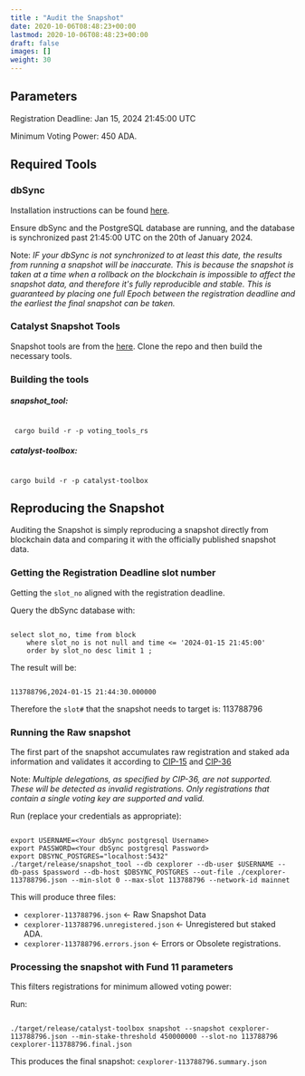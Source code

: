 ```yaml
---
title : "Audit the Snapshot"
date: 2020-10-06T08:48:23+00:00
lastmod: 2020-10-06T08:48:23+00:00
draft: false
images: []
weight: 30
---
```


## Parameters

Registration Deadline: Jan 15, 2024 21:45:00 UTC

Minimum Voting Power:  450 ADA.

## Required Tools

### dbSync

Installation instructions can be found [here](https://github.com/IntersectMBO/cardano-db-sync/blob/master/doc/docker.md).

Ensure dbSync and the PostgreSQL database are running, and the database is synchronized past 21:45:00 UTC on the 20th of January 2024.

Note: *IF your dbSync is not synchronized to at least this date, the results from running a snapshot will be inaccurate.  This is because the snapshot is taken at a time when a rollback on the blockchain is impossible to affect the snapshot data, and therefore it's fully reproducible and stable.  This is guaranteed by placing one full Epoch between the registration deadline and the earliest the final snapshot can be taken.*

### Catalyst Snapshot Tools

Snapshot tools are from the [here](https://github.com/input-output-hk/catalyst-core).  Clone the repo and then build the necessary tools.

### Building the tools

##### snapshot_tool:

```

 cargo build -r -p voting_tools_rs

```

##### catalyst-toolbox:

```

cargo build -r -p catalyst-toolbox

```

## Reproducing the Snapshot

Auditing the Snapshot is simply reproducing a snapshot directly from blockchain data and comparing it with the officially published snapshot data.

### Getting the Registration Deadline slot number

Getting the `slot_no` aligned with the registration deadline.

Query the dbSync database with:

```

select slot_no, time from block
    where slot_no is not null and time <= '2024-01-15 21:45:00'
    order by slot_no desc limit 1 ;

```

The result will be:

```

113788796,2024-01-15 21:44:30.000000

```

Therefore the `slot#` that the snapshot needs to target is: 113788796

### Running the Raw snapshot

The first part of the snapshot accumulates raw registration and staked ada information and validates it according to [CIP-15](https://cips.cardano.org/cip/CIP-15/) and [CIP-36](https://cips.cardano.org/cip/CIP-36/)

Note: *Multiple delegations, as specified by CIP-36, are not supported.  These will be detected as invalid registrations.  Only registrations that contain a single voting key are supported and valid.*

Run (replace your credentials as appropriate):

```

export USERNAME=<Your dbSync postgresql Username>
export PASSWORD=<Your dbSync postgresql Password>
export DBSYNC_POSTGRES="localhost:5432"
./target/release/snapshot_tool --db cexplorer --db-user $USERNAME --db-pass $password --db-host $DBSYNC_POSTGRES --out-file ./cexplorer-113788796.json --min-slot 0 --max-slot 113788796 --network-id mainnet

```

This will produce three files:

- `cexplorer-113788796.json` <- Raw Snapshot Data
- `cexplorer-113788796.unregistered.json` <- Unregistered but staked ADA.
- `cexplorer-113788796.errors.json` <- Errors or Obsolete registrations.

### Processing the snapshot with Fund 11 parameters

This filters registrations for minimum allowed voting power:

Run:

```

./target/release/catalyst-toolbox snapshot --snapshot cexplorer-113788796.json --min-stake-threshold 450000000 --slot-no 113788796 cexplorer-113788796.final.json

```

This produces the final snapshot: `cexplorer-113788796.summary.json`